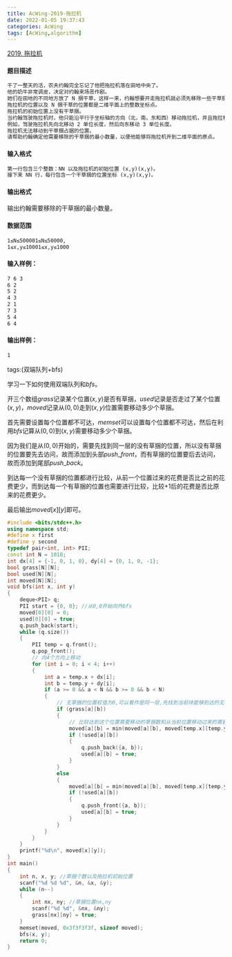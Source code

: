 ```yaml
---
title: AcWing-2019-拖拉机
date: 2022-01-05 19:37:43
categories: AcWing
tags: [AcWing,algorithm]
---
```


[2019. 拖拉机](https://www.acwing.com/problem/content/description/2021/)

#### 题目描述

```txt
干了一整天的活，农夫约翰完全忘记了他把拖拉机落在田地中央了。
他的奶牛非常调皮，决定对约翰来场恶作剧。
她们在田地的不同地方放了 N 捆干草，这样一来，约翰想要开走拖拉机就必须先移除一些干草捆。
拖拉机的位置以及 N 捆干草的位置都是二维平面上的整数坐标点。
拖拉机的初始位置上没有干草捆。
当约翰驾驶拖拉机时，他只能沿平行于坐标轴的方向（北，南，东和西）移动拖拉机，并且拖拉机必须每次移动整数距离。
例如，驾驶拖拉机先向北移动 2 单位长度，然后向东移动 3 单位长度。
拖拉机无法移动到干草捆占据的位置。
请帮助约翰确定他需要移除的干草捆的最小数量，以便他能够将拖拉机开到二维平面的原点。
```

#### 输入格式

```txt
第一行包含三个整数：NN 以及拖拉机的初始位置 (x,y)(x,y)。
接下来 NN 行，每行包含一个干草捆的位置坐标 (x,y)(x,y)。
```

#### 输出格式

输出约翰需要移除的干草捆的最小数量。

#### 数据范围

```txt
1≤N≤500001≤N≤50000,
1≤x,y≤10001≤x,y≤1000
```

#### 输入样例：

```txt
7 6 3
6 2
5 2
4 3
2 1
7 3
5 4
6 4
```

#### 输出样例：

```txt
1
```

tags:(双端队列+bfs)

学习一下如何使用双端队列和$bfs$。

开三个数组$grass$记录某个位置$(x,y)$是否有草捆，$used$记录是否走过了某个位置$(x,y)$，$moved$记录从$(0,0)$走到$(x,y)$位置需要移动多少个草捆。

首先需要设置每个位置都不可达，$memset$可以设置每个位置都不可达，然后在利用$bfs$记算从$(0,0)$到$(x,y)$需要移动多少个草捆。

因为我们是从$(0,0)$开始的，需要先找到同一层的没有草捆的位置，所以没有草捆的位置要先去访问，故而添加到头部$push\_front$，而有草捆的位置要后去访问，故而添加到尾部$push\_back$。

到达每一个没有草捆的位置都进行比较，从前一个位置过来的花费是否比之前的花费更少，而到达每一个有草捆的位置也需要进行比较，比较+1后的花费是否比原来的花费更少。

最后输出$moved[x][y]$即可。

```cpp
#include <bits/stdc++.h>
using namespace std;
#define x first
#define y second
typedef pair<int, int> PII;
const int N = 1010;
int dx[4] = {-1, 0, 1, 0}, dy[4] = {0, 1, 0, -1};
bool grass[N][N];
bool used[N][N];
int moved[N][N];
void bfs(int x, int y)
{
    deque<PII> q;
    PII start = {0, 0}; //从0,0开始向外bfs
    moved[0][0] = 0;
    used[0][0] = true;
    q.push_back(start);
    while (q.size())
    {
        PII temp = q.front();
        q.pop_front();
        // 向4个方向上移动
        for (int i = 0; i < 4; i++)
        {
            int a = temp.x + dx[i];
            int b = temp.y + dy[i];
            if (a >= 0 && a < N && b >= 0 && b < N)
            {
                // 无草捆的位置权值为0,可以看作是同一层,先找到当前块能够到达的无草捆位置
                if (grass[a][b])
                {
                    // 比较达到这个位置需要移动的草捆数和从当前位置移动过来的需要移动的草捆数
                    moved[a][b] = min(moved[a][b], moved[temp.x][temp.y] + 1);
                    if (!used[a][b])
                    {
                        q.push_back({a, b});
                        used[a][b] = true;
                    }
                }
                else
                {
                    moved[a][b] = min(moved[a][b], moved[temp.x][temp.y]);
                    if (!used[a][b])
                    {
                        q.push_front({a, b});
                        used[a][b] = true;
                    }
                }
            }
        }
    }
    printf("%d\n", moved[x][y]);
}
int main()
{
    int n, x, y; //草捆个数以及拖拉机初始位置
    scanf("%d %d %d", &n, &x, &y);
    while (n--)
    {
        int nx, ny; //草捆位置nx,ny
        scanf("%d %d", &nx, &ny);
        grass[nx][ny] = true;
    }
    memset(moved, 0x3f3f3f3f, sizeof moved);
    bfs(x, y);
    return 0;
}
```

